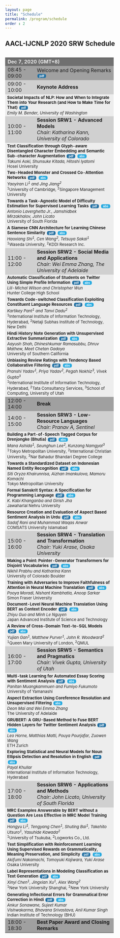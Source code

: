 ```yaml
---
layout: page
title: "Schedule"
permalink: /program/schedule
order : 2
---
```


<style>
input {
  font-size: 10px;
  font-weight: bold;
  color: white;
  background: #29ABE0;
  border-radius: 5px;
  border:none;
  margin: 2px;
}
.pdf_input {
  font-size: 10px;
  font-weight: bold;
  color: white;
  background: #2471A3;
  border-radius: 5px;
  border:none;
  margin: 2px;
}
</style>

## AACL-IJCNLP 2020 SRW Schedule
<div style="float:left; width:70%; font-size: 15px;"> <table> <tbody>
<tr bgcolor="#707070"> <td colspan="2"> <font color="#e9e9e9"> <b>Dec 7, 2020 (GMT+8)</b> </font> </td> </tr>

<tr bgcolor="#a0a0a0">
  <td> 08:45 - 09:00 </td>
  <td> Welcome and Opening Remarks 
  <form action="{{ site.baseurl }}/pdfs/opening_remarks_aacl2020srw.pdf" style='display: inline;'> <input class='pdf_input' type='submit' value='pdf' /> </form>
  </td>
</tr>

<tr bgcolor="#d0d0d0">
  <td> 09:00 - 10:00 </td>
  <td> <b>Keynote Address</b> </td>
</tr>

<tr bgcolor="#ededed">
  <td colspan="2" style="font-size: small;">
  <b>Societal Impacts of NLP: How and When to Integrate Them into Your Research (and How to Make Time for That) </b>
  <form action="{{ site.baseurl }}/pdfs/Bender-AACL-SRW-2020.pdf" style='display: inline;'> <input class='pdf_input' type='submit' value='pdf' /> </form>
  <br>
  <i>Emily M. Bender, University of Washington</i>
  </td>
</tr>

<tr bgcolor="#d0d0d0">
  <td> 10:00 - 11:00 </td>
  <td>
  <b>Session SRW1 - Advanced Models</b> <br> 
  <i>Chair: Katharina Kann, University of Colorado</i>
  </td>
</tr>

<tr bgcolor="#ededed">
  <td colspan="2" style="font-size: small;">
  <b>Text Classification through Glyph-aware Disentangled Character Embedding and Semantic Sub-character Augmentation</b>
  <form action="{{ site.baseurl }}/pdfs/1040_Paper.pdf" style='display: inline;'> <input class='pdf_input' type='submit' value='pdf' /> </form>
  <form action="{{ site.baseurl }}/accepted/1040.html" style='display: inline;'> <input type='submit' value='abs' /> </form> <br>
  <em>Takumi Aoki,&nbsp;Shunsuke Kitada,&nbsp;Hitoshi Iyatomi</em><br>
  Hosei University
  </td>
</tr>

<tr bgcolor="#ededed">
  <td colspan="2" style="font-size: small;">
  <b>Two-Headed Monster and Crossed Co-Attention Networks</b>
  <form action="{{ site.baseurl }}/pdfs/1049_Paper.pdf" style='display: inline;'> <input class='pdf_input' type='submit' value='pdf' /> </form>
  <form action="{{ site.baseurl }}/accepted/1049.html" style='display: inline;'> <input type='submit' value='abs' /> </form> <br>
  <em>Yaoyiran Li<sup>1</sup> and Jing Jiang<sup>2</sup></em><br>
  <sup>1</sup>University of Cambridge, <sup>2</sup>Singapore Management University
  </td>
</tr>

<tr bgcolor="#ededed">
  <td colspan="2" style="font-size: small;">
  <b>Towards a Task-Agnostic Model of Difficulty Estimation for Supervised Learning Tasks</b>
  <form action="{{ site.baseurl }}/pdfs/1052_Paper.pdf" style='display: inline;'> <input class='pdf_input' type='submit' value='pdf' /> </form>
  <form action="{{ site.baseurl }}/accepted/1052.html" style='display: inline;'> <input type='submit' value='abs' /> </form> <br>
  <em>Antonio Laverghetta Jr.,&nbsp;Jamshidbek Mirzakhalov,&nbsp;John Licato</em><br>
  University of South Florida
  </td>
</tr>

<tr bgcolor="#ededed">
  <td colspan="2" style="font-size: small;">
  <b>A Siamese CNN Architecture for Learning Chinese Sentence Similarity</b>
  <form action="{{ site.baseurl }}/pdfs/1062_Paper.pdf" style='display: inline;'> <input class='pdf_input' type='submit' value='pdf' /> </form>
  <form action="{{ site.baseurl }}/accepted/1062.html" style='display: inline;'> <input type='submit' value='abs' /> </form> <br>
  <em>Haoxiang Shi<sup>1</sup>,&nbsp;Cen Wang<sup>2</sup>,&nbsp;Tetsuya Sakai<sup>1</sup></em><br>
  <sup>1</sup>Waseda University, <sup>2</sup>KDDI Research Inc.
  </td>
</tr>

<tr bgcolor="#d0d0d0">
  <td> 11:00 - 12:00 </td>
  <td>
  <b>Session SRW2 - Social Media and Applications</b> <br>
  <i>Chair: Wei Emma Zhang, The University of Adelaide</i>
  </td>
</tr>

<tr bgcolor="#ededed">
  <td colspan="2" style="font-size: small;">
  <b>Automatic Classification of Students on Twitter Using Simple Profile Information</b>
  <form action="{{ site.baseurl }}/pdfs/1050_Paper.pdf" style='display: inline;'> <input class='pdf_input' type='submit' value='pdf' /> </form>
  <form action="{{ site.baseurl }}/accepted/1050.html" style='display: inline;'> <input type='submit' value='abs' /> </form> <br>
  <em>Lili-Michal Wilson and Christopher Wun</em><br>
  Hunter College High School
  </td>
</tr>

<tr bgcolor="#ededed">
  <td colspan="2" style="font-size: small;">
  <b>Towards Code-switched Classification Exploiting Constituent Language Resources</b>
  <form action="{{ site.baseurl }}/pdfs/1047_Paper.pdf" style='display: inline;'> <input class='pdf_input' type='submit' value='pdf' /> </form>
  <form action="{{ site.baseurl }}/accepted/1047.html" style='display: inline;'> <input type='submit' value='abs' /> </form> <br>
  <em>Kartikey Pant<sup>1</sup> and Tanvi Dadu<sup>2</sup></em><br>
  <sup>1</sup>International Institute of Information Technology, Hyderabad, <sup>2</sup>Netaji Subhas Institute of Technology, New Delhi
  </td>
</tr>

<tr bgcolor="#ededed">
  <td colspan="2" style="font-size: small;">
  <b>Hindi History Note Generation with Unsupervised Extractive Summarization</b>
  <form action="{{ site.baseurl }}/pdfs/1055_Paper.pdf" style='display: inline;'> <input class='pdf_input' type='submit' value='pdf' /> </form>
  <form action="{{ site.baseurl }}/accepted/1055.html" style='display: inline;'> <input type='submit' value='abs' /> </form> <br>
  <em>Aayush Shah,&nbsp;Dhineshkumar Ramasubbu,&nbsp;Dhruv Mathew,&nbsp;Meet Chetan Gadoya</em><br>
  University of Southern California
  </td>
</tr>

<tr bgcolor="#ededed">
  <td colspan="2" style="font-size: small;">
  <b>Unbiasing Review Ratings with Tendency Based Collaborative Filtering</b>
  <form action="{{ site.baseurl }}/pdfs/1032_Paper.pdf" style='display: inline;'> <input class='pdf_input' type='submit' value='pdf' /> </form>
  <form action="{{ site.baseurl }}/accepted/1032.html" style='display: inline;'> <input type='submit' value='abs' /> </form> <br>
  <em>Pranshi Yadav<sup>1</sup>,&nbsp;Priya Yadav<sup>2</sup>,&nbsp;Pegah Nokhiz<sup>3</sup>,&nbsp;Vivek Gupta<sup>3</sup></em><br>
  <sup>1</sup>International Institute of Information Technology, Hyderabad, <sup>2</sup>Tata Consultancy Services, <sup>3</sup>School of Computing, University of Utah
  </td>
</tr>

<tr bgcolor="#a0a0a0">
  <td> 12:00 - 14:00 </td>
  <td> <b>Break</b> </td>
</tr>

<tr bgcolor="#d0d0d0">
  <td> 14:00 - 15:00 </td>
  <td>
  <b>Session SRW3 - Low-Resource Languages</b> <br>
  <i>Chair: Pranav A, Sentinel </i> 
  </td>
</tr>

<tr bgcolor="#ededed">
  <td colspan="2" style="font-size: small;">
  <b>Building a Part-of-Speech Tagged Corpus for Drenjongke (Bhutia)</b>
  <form action="{{ site.baseurl }}/pdfs/1031_Paper.pdf" style='display: inline;'> <input class='pdf_input' type='submit' value='pdf' /> </form>
  <form action="{{ site.baseurl }}/accepted/1031.html" style='display: inline;'> <input type='submit' value='abs' /> </form> <br>
  <em>Mana Ashida<sup>1</sup>,&nbsp;Seunghun Lee<sup>2</sup>,&nbsp;Kunzang Namgyal<sup>3</sup></em><br>
  <sup>1</sup>Tokyo Metropolitan University, <sup>2</sup>International Christian University, <sup>3</sup>Nar Bahadur Bhandari Degree College
  </td>
</tr>

<tr bgcolor="#ededed">
  <td colspan="2" style="font-size: small;">
  <b>Towards a Standardized Dataset on Indonesian Named Entity Recognition</b>
  <form action="{{ site.baseurl }}/pdfs/1035_Paper.pdf" style='display: inline;'> <input class='pdf_input' type='submit' value='pdf' /> </form>
  <form action="{{ site.baseurl }}/accepted/1035.html" style='display: inline;'> <input type='submit' value='abs' /> </form> <br>
  <em>Siti Oryza Khairunnisa,&nbsp;Aizhan Imankulova,&nbsp;Mamoru Komachi</em><br>
  Tokyo Metropolitan University
  </td>
</tr>

<tr bgcolor="#ededed">
  <td colspan="2" style="font-size: small;">
  <b>Formal Sanskrit Syntax: A Specification for Programming Language</b>
  <form action="{{ site.baseurl }}/pdfs/1046_Paper.pdf" style='display: inline;'> <input class='pdf_input' type='submit' value='pdf' /> </form>
  <form action="{{ site.baseurl }}/accepted/1046.html" style='display: inline;'> <input type='submit' value='abs' /> </form> <br>
  <em>K. Kabi Khanganba and Girish Jha</em><br>
  Jawaharlal Nehru University
  </td>
</tr>

<tr bgcolor="#ededed">
  <td colspan="2" style="font-size: small;">
  <b>Resource Creation and Evaluation of Aspect Based Sentiment Analysis in Urdu</b>
  <form action="{{ site.baseurl }}/pdfs/1019_Paper.pdf" style='display: inline;'> <input class='pdf_input' type='submit' value='pdf' /> </form>
  <form action="{{ site.baseurl }}/accepted/1019.html" style='display: inline;'> <input type='submit' value='abs' /> </form> <br>
  <em>Sadaf Rani and Muhammad Waqas Anwar</em><br>
  COMSATS University Islamabad
  </td>
</tr>

<tr bgcolor="#d0d0d0">
  <td> 15:00 - 16:00 </td>
  <td>
  <b>Session SRW4 - Translation and Transformation</b> <br>
  <i>Chair: Yuki Arase, Osaka University</i>
  </td>
</tr>

<tr bgcolor="#ededed">
  <td colspan="2" style="font-size: small;">
  <b>Making a Point: Pointer-Generator Transformers for Disjoint Vocabularies</b>
  <form action="{{ site.baseurl }}/pdfs/1059_Paper.pdf" style='display: inline;'> <input class='pdf_input' type='submit' value='pdf' /> </form>
  <form action="{{ site.baseurl }}/accepted/1059.html" style='display: inline;'> <input type='submit' value='abs' /> </form> <br>
  <em>Nikhil Prabhu and Katharina Kann</em><br>
  University of Colorado Boulder
  </td>
</tr>

<tr bgcolor="#ededed">
  <td colspan="2" style="font-size: small;">
  <b>Training with Adversaries to Improve Faithfulness of Attention in Neural Machine Translation</b>
  <form action="{{ site.baseurl }}/pdfs/1051_Paper.pdf" style='display: inline;'> <input class='pdf_input' type='submit' value='pdf' /> </form>
  <form action="{{ site.baseurl }}/accepted/1051.html" style='display: inline;'> <input type='submit' value='abs' /> </form> <br>
  <em>Pooya Moradi,&nbsp;Nishant Kambhatla,&nbsp;Anoop Sarkar</em><br>
  Simon Fraser University
  </td>
</tr>

<tr bgcolor="#ededed">
  <td colspan="2" style="font-size: small;">
  <b>Document-Level Neural Machine Translation Using BERT as Context Encoder</b>
  <form action="{{ site.baseurl }}/pdfs/1064_Paper.pdf" style='display: inline;'> <input class='pdf_input' type='submit' value='pdf' /> </form>
  <form action="{{ site.baseurl }}/accepted/1064.html" style='display: inline;'> <input type='submit' value='abs' /> </form> <br>
  <em>Zhiyu Guo and Minh Le Nguyen</em><br>
  Japan Advanced Institute of Science and Technology
  </td>
</tr>

<tr bgcolor="#ededed">
  <td colspan="2" style="font-size: small;">
  <b>A Review of Cross-Domain Text-to-SQL Models</b>
  <form action="{{ site.baseurl }}/pdfs/1029_Paper.pdf" style='display: inline;'> <input class='pdf_input' type='submit' value='pdf' /> </form>
  <form action="{{ site.baseurl }}/accepted/1029.html" style='display: inline;'> <input type='submit' value='abs' /> </form> <br>
  <em>Yujian Gan<sup>1</sup>,&nbsp;Matthew Purver<sup>1</sup>,&nbsp;John R. Woodward<sup>2</sup></em><br>
  <sup>1</sup>Queen Mary University of London, <sup>2</sup>QMUL
  </td>
</tr>

<tr bgcolor="#d0d0d0">
  <td> 16:00 - 17:00 </td>
  <td>
  <b>Session SRW5 - Semantics and Pragmatics</b> <br>
  <i>Chair: Vivek Gupta, University of Utah</i>
  </td>
</tr>

<tr bgcolor="#ededed">
  <td colspan="2" style="font-size: small;">
  <b>Multi-task Learning for Automated Essay Scoring with Sentiment Analysis</b>
  <form action="{{ site.baseurl }}/pdfs/1054_Paper.pdf" style='display: inline;'> <input class='pdf_input' type='submit' value='pdf' /> </form>
  <form action="{{ site.baseurl }}/accepted/1054.html" style='display: inline;'> <input type='submit' value='abs' /> </form> <br>
  <em>Panitan Muangkammuen and Fumiyo Fukumoto</em><br>
  University of Yamanashi
  </td>
</tr>

<tr bgcolor="#ededed">
  <td colspan="2" style="font-size: small;">
  <b>Aspect Extraction Using Coreference Resolution and Unsupervised Filtering</b>
  <form action="{{ site.baseurl }}/accepted/1023.html" style='display: inline;'> <input type='submit' value='abs' /> </form> <br>
  <em>Deon Mai and Wei Emma Zhang</em><br>
  The University of Adelaide
  </td>
</tr>

<tr bgcolor="#ededed">
  <td colspan="2" style="font-size: small;">
  <b>GRUBERT: A GRU-Based Method to Fuse BERT Hidden Layers for Twitter Sentiment Analysis</b>
  <form action="{{ site.baseurl }}/pdfs/1025_Paper.pdf" style='display: inline;'> <input class='pdf_input' type='submit' value='pdf' /> </form>
  <form action="{{ site.baseurl }}/accepted/1025.html" style='display: inline;'> <input type='submit' value='abs' /> </form> <br>
  <em>Leo Horne,&nbsp;Matthias Matti,&nbsp;Pouya Pourjafar,&nbsp;Zuowen Wang</em><br>
  ETH Zurich
  </td>
</tr>

<tr bgcolor="#ededed">
  <td colspan="2" style="font-size: small;">
  <b>Exploring Statistical and Neural Models for Noun Ellipsis Detection and Resolution in English</b>
  <form action="{{ site.baseurl }}/pdfs/1017_Paper.pdf" style='display: inline;'> <input class='pdf_input' type='submit' value='pdf' /> </form>
  <form action="{{ site.baseurl }}/accepted/1017.html" style='display: inline;'> <input type='submit' value='abs' /> </form> <br>
  <em>Payal Khullar</em><br>
  International Institute of Information Technology, Hyderabad
  </td>
</tr>

<tr bgcolor="#d0d0d0">
  <td> 17:00 - 18:00 </td>
  <td>
  <b>Session SRW6 - Applications and Methods</b> <br>
  <i>Chair: John Licato, University of South Florida</i>
  </td>
</tr>

<tr bgcolor="#ededed">
  <td colspan="2" style="font-size: small;">
  <b>MRC Examples Answerable by BERT without a Question Are Less Effective in MRC Model Training</b>
  <form action="{{ site.baseurl }}/pdfs/1058_Paper.pdf" style='display: inline;'> <input class='pdf_input' type='submit' value='pdf' /> </form>
  <form action="{{ site.baseurl }}/accepted/1058.html" style='display: inline;'> <input type='submit' value='abs' /> </form> <br>
  <em>Hongyu Li<sup>1</sup>,&nbsp;Tengyang Chen<sup>1</sup>,&nbsp;Shuting Bai<sup>1</sup>,&nbsp;Takehito Utsuro<sup>1</sup>,&nbsp;Yasuhide Kawada<sup>2</sup></em><br>
  <sup>1</sup>University of Tsukuba, <sup>2</sup>Logworks Co., Ltd.
  </td>
</tr>

<tr bgcolor="#ededed">
  <td colspan="2" style="font-size: small;">
  <b>Text Simplification with Reinforcement Learning Using Supervised Rewards on Grammaticality, Meaning Preservation, and Simplicity</b>
  <form action="{{ site.baseurl }}/pdfs/1027_Paper.pdf" style='display: inline;'> <input class='pdf_input' type='submit' value='pdf' /> </form>
  <form action="{{ site.baseurl }}/accepted/1027.html" style='display: inline;'> <input type='submit' value='abs' /> </form> <br>
  <em>Akifumi Nakamachi,&nbsp;Tomoyuki Kajiwara,&nbsp;Yuki Arase</em><br>
  Osaka University
  </td>
</tr>

<tr bgcolor="#ededed">
  <td colspan="2" style="font-size: small;">
  <b>Label Representations in Modeling Classification as Text Generation</b>
  <form action="{{ site.baseurl }}/pdfs/1066_Paper.pdf" style='display: inline;'> <input class='pdf_input' type='submit' value='pdf' /> </form>
  <form action="{{ site.baseurl }}/accepted/1066.html" style='display: inline;'> <input type='submit' value='abs' /> </form> <br>
  <em>Xinyi Chen<sup>1</sup>,&nbsp;Jingxian Xu<sup>1</sup>,&nbsp;Alex Wang<sup>2</sup></em><br>
  <sup>1</sup>New York University Shanghai, <sup>2</sup>New York University
  </td>
</tr>

<tr bgcolor="#ededed">
  <td colspan="2" style="font-size: small;">
  <b>Generating Inflectional Errors for Grammatical Error Correction in Hindi</b>
  <form action="{{ site.baseurl }}/pdfs/1039_Paper.pdf" style='display: inline;'> <input class='pdf_input' type='submit' value='pdf' /> </form>
  <form action="{{ site.baseurl }}/accepted/1039.html" style='display: inline;'> <input type='submit' value='abs' /> </form> <br>
  <em>Ankur Sonawane,&nbsp;Sujeet Kumar Vishwakarma,&nbsp;Bhavana Srivastava,&nbsp;Anil Kumar Singh</em><br>
  Indian Institute of Technology (BHU)
  </td>
</tr>

<tr bgcolor="#a0a0a0">
  <td> 18:00 - 18:30 </td>
  <td> <b>Best Paper Award and Closing Remarks</b> </td>
</tr>
</tbody> </table> </div>

<br>
<br>
<br>

<script>mendeleyWebImporter = { open: function () { window.postMessage('0.523632117737538', 'https://www.softconf.com') } }</script>
